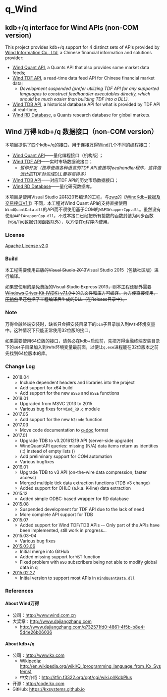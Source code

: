 # q_Wind

## kdb+/q interface for Wind APIs (non-COM version)

This project provides kdb+/q support for 4 distinct sets of APIs provided by [Wind Information Co., Ltd][Wind Info], a Chinese financial information and solutions provider:
* [Wind Quant API][], a Quants API that also provides some market data feeds;
* [Wind TDF API][], a read-time data feed API for Chinese financial market data;
  * *Development suspended (prefer utilizing TDF API for any supported languages to construct feedhandler executables directly, which should be much easier than building TDF into a DLL).*
* [Wind TDB API][], a historical database API for what is provided by TDF API at real-time;
* [Wind RD Database][], a Quants research database for global markets.

## Wind 万得 kdb+/q 数据接口（non-COM version）

本项目提供了四个kdb+/q的接口，用于连接[万得Wind][Wind Info]几个不同的编程接口：
* [Wind Quant API][]——量化编程接口（机构版）；
* [Wind TDF API][]——实时市场数据流接口；
  * *暂停开发（推荐使用各种语言的TDF API直接写feedhandler程序，这样做远比把TDF封包成DLL要容易得多）*
* [Wind TDB API][]——对应TDF API的历史市场数据接口；
* [Wind RD Database][]——量化研究数据库。

本项目是使用Visual Studio <del>2013</del>2015编译的工程。与[zwz][]的《[WindKdb+数据及交易接口V1.1][WindKdb+]》不同，本工程对Wind Quant API的支持直接使用`WindQuantData.dll`的API而不须使用基于COM的`WAPIWrapperCpp.dll`。虽然没有使用`WAPIWrapperCpp.dll`，不过本接口已经把所有接数的函数封装为同步函数（`WSQ`/`TDQ`数据订阅函数除外），以方便在q程序内使用。

### License

[Apache License v2.0](http://www.apache.org/licenses/LICENSE-2.0)

### Build

本工程需要使用<del>正版的Visual Studio 2013</del>Visual Studio 2015（包括社区版）进行编译。

<del>如果您使用的是免费版的Visual Studio Express 2013，则本工程还额外需要[Windows Driver Kit (WDK) v7.1.0][WDK]中的头文件和库方可编译。为方便直接使用，[压缩包](./packaged/)里还包括了工程编译后生成的DLL（在Release目录中）。</del>

### Note

万得金融终端安装时，缺省只会把安装目录下的`bin`子目录加入到`PATH`环境变量中。这种情况下只能正常使用32位版的接口。

如果需要使用64位版的接口，请务必在kdb+启动前，先把万得金融终端安装目录下的`x64`子目录加入到`PATH`环境变量最前面，以便让`q.exe`进程能在32位版本之前先找到64位版本的库。

### Change Log

* 2018.04
  * Include dependent headers and libraries into the project
  * Add support for x64 build
  * Add support for the new `WSES` and `WSEE` functions
* 2018.01
  * Upgraded from MSVC 2013 to 2015
  * Various bug fixes for `Wind_RD.q` module
* 2017.05
  * Add support for the new `h2code` function
* 2017.03
  * Move code documentation to [q-doc](https://github.com/FlyingOE/q-doc) format
* 2017.01
  * Upgrade TDB to v3.20161219 API (server-side upgrade)
  * WindQuantAPI queries: missing (N/A) data items return as identities (::) instead of empty lists ()
  * Add preliminary support for COM automation
  * Various bugfixes
* 2016.01
  * Upgrade TDB to v3 API (on-the-wire data compression, faster access)
  * Merged multiple tick data extraction functions (TDB v3 change)
  * Added support for OHLC (a.k.a. K-line) data extraction
* 2015.12
  * Added simple ODBC-based wrapper for RD database
* 2015.08
  * Suspended development for TDF API due to the lack of need
  * More complete API support for TDB
* 2015.07
  * Added support for Wind TDF/TDB APIs -- Only part of the APIs have been implemented, still work in progress...
* 2015.03&ndash;04
  * Various bug fixes
* [2015.03.06](./packaged/q_Wind-2015.03.06.zip)
  * Initial merge into GitHub
  * Added missing support for `WST` function
  * Fixed problem with `WSQ` subscribers being not able to modify global data in q
* [2015.02.27](./packaged/CE.kdb+-2015.02.27.zip)
  * Initial version to support most APIs in `WindQuantData.dll`

### References

[Kx]:    http://www.kx.com
[github_c]:   https://github.com/KxSystems/kdb/tree/master/c/c
[github_w]:   https://github.com/KxSystems/kdb
[WDK]:   http://www.microsoft.com/en-us/download/details.aspx?id=11800
[Wind Info]:      http://www.wind.com.cn/En/
[Wind Quant API]: http://www.dajiangzhang.com/download
[Wind TDF API]: -
[Wind TDB API]: -
[Wind RD Database]: -
[zwz]:            http://www.dajiangzhang.com/u?4bf215b5-2c07-4b70-91ec-09d8269e48e2
[WindKdb+]:       http://www.dajiangzhang.com/q?fc42e518-3ced-4b97-833e-5f6673a7127b

#### About Wind万得

* 公司：<http://www.wind.com.cn>
* 大奖章：<http://www.dajiangzhang.com>
  * <http://www.dajiangzhang.com/q?32571fd0-4861-4f5b-b8e4-5d4e26b06036>

#### About kdb+/q

* 公司：<http://www.kx.com>
  * Wikipedia: <http://en.wikipedia.org/wiki/Q_(programming_language_from_Kx_Systems)>
  * 中文介绍：<http://itfin.f3322.org/opt/cgi/wiki.pl/KdbPlus>
* 开源：<http://code.kx.com>
* GitHub: <https://kxsystems.github.io>
